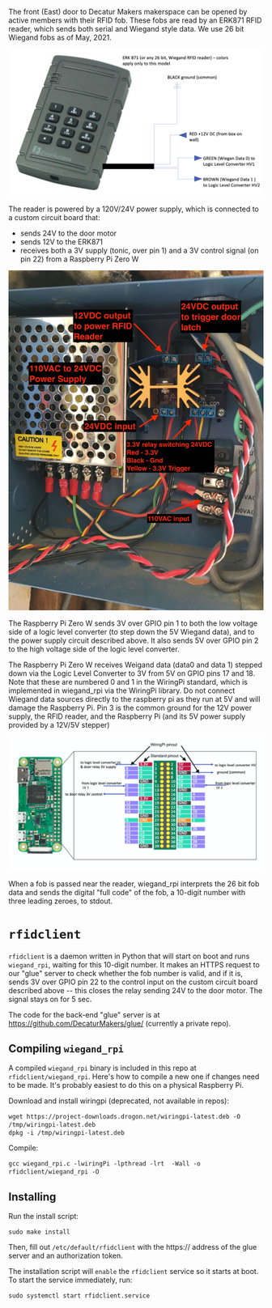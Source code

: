 The front (East) door to Decatur Makers makerspace can be opened by active members with their RFID fob. These fobs are read by an ERK871 RFID reader, which sends both serial and Wiegand style data. We use 26 bit Wiegand fobs as of May, 2021.

![ERK871 Wiegand Reader](/images/WiegandReader.png?raw=true)

The reader is powered by a 120V/24V power supply, which is connected to a custom circuit board that:
- sends 24V to the door motor
- sends 12V to the ERK871
- receives both a 3V supply (tonic, over pin 1) and a 3V control signal (on pin 22) from a Raspberry Pi Zero W

![120V/12V Power Supply](/images/PowerSupply.jpg?raw=true)

The Raspberry Pi Zero W sends 3V over GPIO pin 1 to both the low voltage side of a logic level converter (to step down the 5V Wiegand data), and to the power supply circuit described above. It also sends 5V over GPIO pin 2 to the high voltage side of the logic level converter.

The Raspberry Pi Zero W receives Weigand data (data0 and data 1) stepped down via the Logic Level Converter to 3V from 5V on GPIO pins 17 and 18. Note that these are numbered 0 and 1 in the WiringPi standard, which is implemented in wiegand_rpi via the WiringPi library. Do not connect Wiegand data sources directly to the raspberry pi as they run at 5V and will damage the Raspberry Pi. Pin 3 is the common ground for the 12V power supply, the RFID reader, and the Raspberry Pi (and its 5V power supply provided by a 12V/5V stepper)

![Raspberry Pi Wiring](/images/RaspberryPiWIring.png?raw=true)

When a fob is passed near the reader, wiegand_rpi interprets the 26 bit fob data and sends the digital "full code" of the fob, a 10-digit number with three leading zeroes, to stdout.

# `rfidclient`

`rfidclient` is a daemon written in Python that will start on boot and runs `wiegand_rpi`, waiting for this 10-digit number. It makes an HTTPS request to our "glue" server to check whether the fob number is valid, and if it is, sends 3V over GPIO pin 22 to the control input on the custom circuit board described above -- this closes the relay sending 24V to the door motor. The signal stays on for 5 sec.

The code for the back-end "glue" server is at https://github.com/DecaturMakers/glue/ (currently a private repo).

## Compiling `wiegand_rpi`

A compiled `wiegand_rpi` binary is included in this repo at `rfidclient/wiegand_rpi`. Here's how to compile a new one if changes need to be made. It's probably easiest to do this on a physical Raspberry Pi.

Download and install wiringpi (deprecated, not available in repos):

```
wget https://project-downloads.drogon.net/wiringpi-latest.deb -O /tmp/wiringpi-latest.deb
dpkg -i /tmp/wiringpi-latest.deb
```

Compile:

```
gcc wiegand_rpi.c -lwiringPi -lpthread -lrt  -Wall -o rfidclient/wiegand_rpi -O
```

## Installing

Run the install script:

```
sudo make install
```

Then, fill out `/etc/default/rfidclient` with the https:// address of the glue server and an authorization token.

The installation script will `enable` the `rfidclient` service so it starts at boot. To start the service immediately, run:

```
sudo systemctl start rfidclient.service
```
